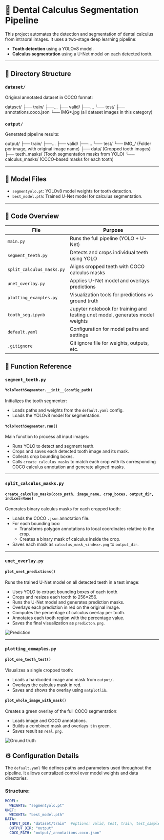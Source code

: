# 🦷 Dental Calculus Segmentation Pipeline

This project automates the detection and segmentation of dental calculus from intraoral images. It uses a two-stage deep learning pipeline:

- **Tooth detection** using a YOLOv8 model.
- **Calculus segmentation** using a U-Net model on each detected tooth.

---

## 📁 Directory Structure

### `dataset/`

Original annotated dataset in COCO format:

dataset/
├── train/
   ├──...
├── valid/
   ├──...
└── test/
  ├── annotations.coco.json
  └── IMG*.jpg   (all dataset images in this category)


### `output/`

Generated pipeline results:

output/
├── train/
   ├──...
├── valid/
   ├──...
└── test/
  └── IMG_/ (Folder per image, with original image name)
    ├── data/ (Cropped tooth images)
    ├── teeth_masks/ (Tooth segmentation masks from YOLO)
    └── calculus_masks/ (COCO-based masks for each tooth)

---

## 🧠 Model Files

- `segmentyolo.pt`: YOLOv8 model weights for tooth detection.
- `best_model.pth`: Trained U-Net model for calculus segmentation.

---

## 🧾 Code Overview

| File                     | Purpose 
|--------------------------|-------------------------------------------------------------------------------|
| `main.py`                | Runs the full pipeline (YOLO + U-Net)                                         |
| `segment_teeth.py`       | Detects and crops individual teeth using YOLO                                 |
| `split_calculus_masks.py`| Aligns cropped teeth with COCO calculus masks                                 |
| `unet_overlay.py`        | Applies U-Net model and overlays predictions                                  |
| `plotting_examples.py`   | Visualization tools for predictions vs ground truth                           |
| `tooth_seg.ipynb`        | Jupyter notebook for training and testing unet model, generates model weights |
| `default.yaml`           | Configuration for model paths and settings                                    |
| `.gitignore`             | Git ignore file for weights, outputs, etc.                                    |


## 🧩 Function Reference

### `segment_teeth.py`

#### `YoloToothSegmenter.__init__(config_path)`
Initializes the tooth segmenter:
- Loads paths and weights from the `default.yaml` config.
- Loads the YOLOv8 model for segmentation.

#### `YoloToothSegmenter.run()`
Main function to process all input images:
- Runs YOLO to detect and segment teeth.
- Crops and saves each detected tooth image and its mask.
- Collects crop bounding boxes.
- Calls `create_calculus_masks` to match each crop with its corresponding COCO calculus annotation and generate aligned masks.

---

### `split_calculus_masks.py`

#### `create_calculus_masks(coco_path, image_name, crop_boxes, output_dir, indices=None)`
Generates binary calculus masks for each cropped tooth:
- Loads the COCO `.json` annotation file.
- For each bounding box:
  - Transforms polygon annotations to local coordinates relative to the crop.
  - Creates a binary mask of calculus inside the crop.
- Saves each mask as `calculus_mask_<index>.png` to `output_dir`.

---

### `unet_overlay.py`

#### `plot_unet_predictions()`
Runs the trained U-Net model on all detected teeth in a test image:
- Uses YOLO to extract bounding boxes of each tooth.
- Crops and resizes each tooth to 256×256.
- Runs the U-Net model and generates prediction masks.
- Overlays each prediction in red on the original image.
- Computes the percentage of calculus overlap per tooth.
- Annotates each tooth region with the percentage value.
- Saves the final visualization as `predicton.png`.

![Prediction](examples/predicted_from_train_2.png)

---

### `plotting_exmaples.py`

#### `plot_one_tooth_test()`
Visualizes a single cropped tooth:
- Loads a hardcoded image and mask from `output/`.
- Overlays the calculus mask in red.
- Saves and shows the overlay using `matplotlib`.

#### `plot_whole_image_with_mask()`
Creates a green overlay of the full COCO segmentation:
- Loads image and COCO annotations.
- Builds a combined mask and overlays it in green.
- Saves result as `real.png`.

![Ground truth](examples/real_train_2.png)


## ⚙️ Configuration Details

The `default.yaml` file defines paths and parameters used throughout the pipeline. It allows centralized control over model weights and data directories.

### Structure:

```yaml
MODEL:
  WEIGHTS: "segmentyolo.pt"
UNET:
  WEIGHTS: "best_model.pth"
DATA:
  INPUT_DIR: "dataset/train"  #options: valid, test, train, test_samples
  OUTPUT_DIR: "output"
  COCO_PATH: "output/_annotations.coco.json"

```
